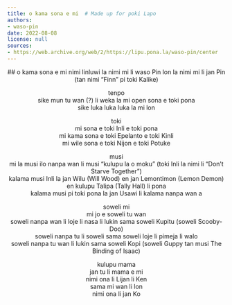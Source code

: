 ```yaml
---
title: o kama sona e mi  # Made up for poki Lapo
authors:
- waso-pin
date: 2022-08-08
license: null
sources:
- https://web.archive.org/web/2/https://lipu.pona.la/waso-pin/center
---
```


<center>
## o kama sona e mi
nimi  
linluwi la nimi mi li waso Pin  
lon la nimi mi li jan Pin (tan nimi “Finn” pi toki Kalike)

tenpo  
sike mun tu wan (?) li weka la mi open sona e toki pona  
sike luka luka luka la mi lon

toki  
mi sona e toki Inli e toki pona  
mi kama sona e toki Epelanto e toki Kinli  
mi wile sona e toki Nijon e toki Potuke

musi  
mi la musi ilo nanpa wan li musi “kulupu la o moku” (toki Inli la nimi li “Don’t Starve Together”)  
kalama musi Inli la jan Wilu (Will Wood) en jan Lemontimon (Lemon Demon) en kulupu Talipa (Tally Hall) li pona  
kalama musi pi toki pona la jan Usawi li kalama nanpa wan a

soweli mi  
mi jo e soweli tu wan  
soweli nanpa wan li loje li nasa li lukin sama soweli Kupitu (soweli Scooby-Doo)  
soweli nanpa tu li soweli sama soweli loje li pimeja li walo  
soweli nanpa tu wan li lukin sama soweli Kopi (soweli Guppy tan musi The Binding of Isaac)

kulupu mama  
jan tu li mama e mi  
nimi ona li Lijan li Ken  
sama mi wan li lon  
nimi ona li jan Ko
</center>
